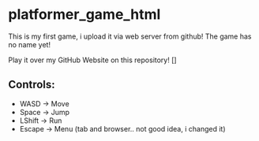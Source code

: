 # platformer_game_html
This is my first game, i upload it via web server from github!
The game has no name yet!

Play it over my GitHub Website on this repository!
[]

## Controls:
- WASD -> Move
- Space -> Jump
- LShift -> Run
- Escape -> Menu  (tab and browser.. not good idea, i changed it)

